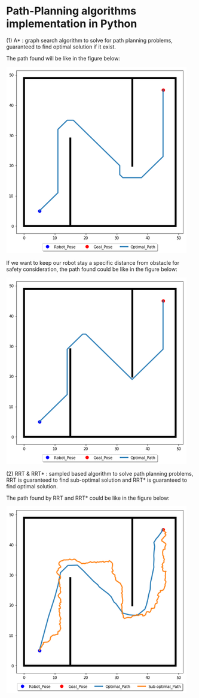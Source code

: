 # Path-Planning algorithms implementation in Python

(1) A* : graph search algorithm to solve for path planning problems, guaranteed to find optimal solution if it exist.

The path found will be like in the figure below:

![01](A_star_01.jpg)

If we want to keep our robot stay a specific distance from obstacle for safety consideration, the path found could be like in the figure below:

![02](A_star_02.jpg)


(2) RRT & RRT* : sampled based algorithm to solve path planning problems, RRT is guaranteed to find sub-optimal solution and RRT* is guaranteed to find optimal solution.

The path found by RRT and RRT* could be like in the figure below:

![03](RRT_star_01.png)
